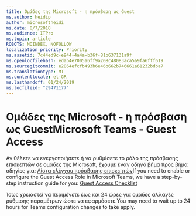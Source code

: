 ```yaml
---
title: Ομάδες της Microsoft - η πρόσβαση ως Guest
ms.author: heidip
author: microsoftheidi
ms.date: 8/7/2018
ms.audience: ITPro
ms.topic: article
ROBOTS: NOINDEX, NOFOLLOW
localization_priority: Priority
ms.assetid: 7c44ed9c-e944-4a4a-b36f-81b637131a9f
ms.openlocfilehash: edab4e7005a6ff9a208c48083aca5a9fa6fff619
ms.sourcegitcommit: e2864efcfb493b6e46b662b746661a61232bdba7
ms.translationtype: MT
ms.contentlocale: el-GR
ms.lasthandoff: 01/24/2019
ms.locfileid: "29471177"
---
```

# <a name="microsoft-teams---guest-access"></a><span data-ttu-id="4cf70-102">Ομάδες της Microsoft - η πρόσβαση ως Guest</span><span class="sxs-lookup"><span data-stu-id="4cf70-102">Microsoft Teams - Guest Access</span></span>

<span data-ttu-id="4cf70-103">Αν θέλετε να ενεργοποιήσετε ή να ρυθμίσετε το ρόλο της πρόσβασης επισκεπτών σε ομάδες της Microsoft, έχουμε έναν οδηγό βήμα προς βήμα οδηγίες για: [Λίστα ελέγχου πρόσβασης επισκεπτών](https://docs.microsoft.com/en-us/microsoftteams/guest-access-checklist)</span><span class="sxs-lookup"><span data-stu-id="4cf70-103">If you need to enable or configure the Guest Access Role in Microsoft Teams, we have a step-by-step instruction guide for you: [Guest Access Checklist](https://docs.microsoft.com/en-us/microsoftteams/guest-access-checklist)</span></span>
  
<span data-ttu-id="4cf70-104">Ίσως χρειαστεί να περιμένετε έως και 24 ώρες για ομάδες αλλαγές ρύθμισης παραμέτρων ώστε να εφαρμόσετε.</span><span class="sxs-lookup"><span data-stu-id="4cf70-104">You may need to wait up to 24 hours for Teams configuration changes to take apply.</span></span>
  

